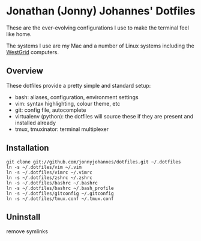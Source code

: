 Jonathan (Jonny) Johannes' Dotfiles
===================================
  
  These are the ever-evolving configurations I use to make the terminal feel like home. 

  The systems I use are my Mac and a number of Linux systems including the [WestGrid](http://westgrid.ca/) computers.

Overview
--------

  These dotfiles provide a pretty simple and standard setup:
  
  - bash: aliases, configuration, environment settings
  - vim: syntax highlighting, colour theme, etc
  - git: config file, autocomplete
  - virtualenv (python): the dotfiles will source these if they are present and installed already
  - tmux, tmuxinator: terminal multiplexer

Installation
------------
    
    git clone git://github.com/jonnyjohannes/dotfiles.git ~/.dotfiles
    ln -s ~/.dotfiles/vim ~/.vim
    ln -s ~/.dotfiles/vimrc ~/.vimrc
    ln -s ~/.dotfiles/zshrc ~/.zshrc
    ln -s ~/.dotfiles/bashrc ~/.bashrc
    ln -s ~/.dotfiles/bashrc ~/.bash_profile
    ln -s ~/.dotfiles/gitconfig ~/.gitconfig
    ln -s ~/.dotfiles/tmux.conf ~/.tmux.conf

Uninstall
---------

  remove symlinks 

